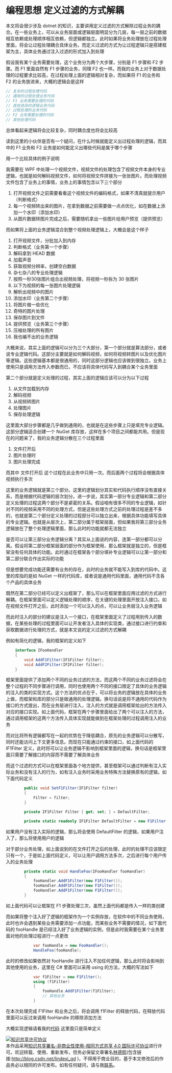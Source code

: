 # 编程思想 定义过滤的方式解耦

本文将会很少涉及 dotnet 的知识，主要讲用定义过滤的方式解除过程业务的耦合。在一些业务上，可以从业务层面或逻辑层面明显分为几层，每一层之前的数据相互依赖或处理顺序相互依赖，但逻辑都独立。此时如果将业务处理放在过程处理里面，将会让过程处理耦合具体业务。而定义过滤的方式为让过程逻辑只是搭建框架为主，具体业务通过注入过滤的形式加入到处理

<!--more-->
<!-- 发布 -->

假设我有某个业务需要处理，这个业务分为两个大步骤，分别是 F1 步骤和 F2 步骤。而 F1 里面自然有 F1 步骤的业务，同理 F2 也一样。而我的业务上对于数据处理的过程要求比较高，在过程处理上面的逻辑相对复杂，而如果将 F1 的业务和 F2 的业务放进来，大概的逻辑会是这样

```csharp
// 复杂的过程处理代码
// 通用的过程处理业务代码
// F1 业务需要处理的代码
// 其他诡异的逻辑业务代码
// 过程处理的业务代码
// F2 业务需要处理的代码
// 其他处理代码
```

总体看起来逻辑将会比较复杂，同时耦合度也将会比较高

读到这里的小伙伴是否有一个疑问，在什么时候就能定义出过程处理的逻辑，而其中的 F1 业务和 F2 业务是如何能定义出哪些代码是属于哪个步骤

用一个比较具体的例子说明

我需要在 WPF 中处理一个视频文件，视频文件的处理包含了视频文件本身的专业逻辑，也就是如何解码视频文件，如何将视频文件拼接为一张张图片。而处理视频文件包含了业务上的事情，业务上的事情包含以下三个部分

1. 打开视频文件之前需要看看这个视频文件的编码格式，如果不清真就提示用户（判断格式）
2. 每一个视频转出来的图片，在拿到数据之前需要做一点点优化，如在数据上添加一个水印（添加水印）
3. 从图片数据转图片完成之后，需要随机拿出一些图片给用户预览（提供预览）

而如果将上面的业务逻辑混合到整个视频处理逻辑上，大概会是这个样子

1. 打开视频文件，分批加入到内存
1. 判断格式（业务第一个步骤）
1. 解码拿到 HEAD 数据
1. 加载声音
1. 获取视频分辨率，创建空白数据
1. 杂七杂八的专业处理逻辑
1. 按照一秒30张图片组合出视频处理，将视频一秒拆为 30 张图片
1. 以下为视频的每一张图片处理逻辑
  1. 解析出视频中的图片
  1. 添加水印（业务第二个步骤）
  1. 将图片做一些优化
  1. 奇特的图片处理
  1. 保存图片到文件
  1. 提供预览（业务第三个步骤）
1. 压缩处理的所有图片
1. 我也编不出的业务逻辑

大概来说，其实上面的逻辑可以分为三个大部分，第一个部分就是算法部分，或者说专业逻辑代码。这部分主要就是如何解码视频，如何将视频转图片以及优化图片等逻辑。这些逻辑基本都是很通用的，同时这部分逻辑也应该做到很独立。业务上使用只是调用方法传入参数而已，不应该将具体代码写入到耦合某个业务里面

第二个部分就是定义处理的过程，其实上面的逻辑应该可以分为以下过程

1. 从文件加载到内存
1. 解码视频
1. 从视频转图片
1. 处理图片
1. 保存处理逻辑

这里面大部分步骤都是几乎做到通用的，也就是在这些步骤上只是填充专业逻辑。这部分逻辑适合创建一个 NuGet 库存放，这样在多个项目之间都能共用。但是现在的问题来了，我的业务逻辑分散在三个过程里面

1. 文件打开后
1. 图片处理时
1. 图片处理完成

而其中 文件打开后 这个过程在此业务中只用一次。而后面两个过程将会根据具体视频执行多次

这里的业务逻辑就是第三个部分。这里的逻辑划分其实和代码执行顺序没有直接关系，而是根据代码逻辑的层次划分。进一步说，其实第一部分专业逻辑和第二部分定义处理的过程这两个部分不是紧密的关系。假设咱有很多不同的专业逻辑，如针对不同的视频采用不同的处理方式，但是这些处理方式之前的处理过程是差不多的，也就是第二个部分定义处理的过程部分可以独立出来，根据具体功能填写具体的专业逻辑。也就是从层次上，第二部分属于框架层面，但如果我将第三部分业务逻辑放在了整个处理逻辑里面，那么此时的功能就都无法独立

是否可以让第三部分业务逻辑分离？其实从上面说的内容，连第一部分都可以分离。假设将第二部分框架层面的部分作为框架使用，那么框架就是独立的，但是框架没有任何具体的功能。此时通过在框架各个部分填补专业逻辑可以让第一部分和第二部分联合作出实际的功能

但是想要完成功能还需要有业务的存在，此时的业务就不能写入到库的代码中。这里的库指的是如 NuGet 一样的代码库，或者说是通用代码里面，通用代码不含各个产品的具体业务

既然在第二部分已经可以定义出框架了，那么可以在框架里面应用过滤的方式进行解耦。在框架里面可以定义逻辑处理的顺序，在关键的处理里面开放注入接口。如在视频文件打开之后，此时添加一个可以注入的点，可以让业务层注入业务逻辑

而此时注入的部分的建议是注入一个接口，在框架里面定义了过程用到传入的数据，在某些处理的过程里面可以让开发者注入具体的实现类，通过接口进行约束和获取数据进行处理的方式，就是本文说的定义过滤的方式解耦

例如有简化的逻辑，我的框架的定义如下

```csharp
    interface IFooHandler
    {
        void AddF1Filter(IF1Filter filter);
        void AddF2Filter(IF2Filter filter);
    }
```

框架里面提供了添加两个不同的业务过滤的方法，而这两个不同的业务过滤将会在整个过程的不同步骤进行调用，同时也使用两个不同的接口限定了具体的业务逻辑的注入的类的实现方式。这个方法的优点在于，可以将业务的逻辑放在具体的业务上做，而框架和库的部分只是做通用的处理逻辑。换句话说是将不通用的代码作为接口的方式提出，而在业务层进行注入，注入的方式就是调用框架给出的方法传入对应的接口实现。如上面代码，框架在两个步骤里面给出了两个可以注入的方法，通过调用框架的这两个方法传入具体实现就能做到在框架处理的过程调用注入的业务

而对比将所有逻辑都写在一起的优势在于降低耦合，原先的业务逻辑可以分散写，同时还能访问上下文更多信息。而现在只能通过约束的接口，如上面代码的 IF1Filter 定义，此时将可以让业务逻辑不影响到框架里面的逻辑，换句话是框架里面只需要了解接口的内容而不需要了解具体业务

而这个过滤的方式可以在框架里面各个地方提供，甚至框架可以通过判断有注入实际业务和没有注入的行为，如有注入业务时采用业务特殊方法替换原有的逻辑，如下面代码定义

```csharp
        public void SetF1Filter(IF1Filter filter)
        {
            Filter = filter;
        }

        private IF1Filter Filter { get; set; } = DefaultFilter;

        private static readonly IF1Filter DefaultFilter = new F1Filter();
```

如果用户没有注入实际的逻辑，那么将会使用 DefaultFilter 的逻辑，如果用户注入了，那么将使用用户的逻辑

对于部分业务处理，如上面说到的在文件打开之后的处理，此时的处理不应该限定只有一个，于是如上面代码定义，可以让用户调用方法多次，之后进行每个用户传入的业务处理

```csharp
        private static void HandleFoo(IFooHandler fooHandler)
        {
            fooHandler.AddF1Filter(new F1Filter());
            fooHandler.AddF1Filter(new F1Filter());
            fooHandler.AddF1Filter(new F1Filter());
        }
```

如上面代码可以让框架在 F1 步骤处理三次，虽然上面代码都是传入一样的类创建

而如果将整个注入好了逻辑的框架作为一个实例存放，在软件中的不同业务使用，此时也许会遇到某些业务需要添加一点功能，而某些业务不需要的情况，如下面代码的 fooHandle 是已经注入好了业务逻辑的实例，但是此时我需要在某个业务里面对他的处理过程进行一点更改

```csharp
            var fooHandle = new FooHandler();
            HandleFoo(fooHandle);
```

此时的修改如果依然对 fooHandle 进行注入不加任何逻辑，那么此时将会影响到其他使用的业务，这里在 C# 里面可以采用 using 的方法，大概的写法如下

```csharp
            var f1Filter = new F1Filter();
            using (f1Filter)
            {
                fooHandle.AddF1Filter(f1Filter);
                // 其他业务
            }
```

在本次处理完成 F1Filter 和业务之后，将会调用 f1Filter 的释放代码，在释放代码里面可以反过来调用 fooHandle 的移除添加方法

大概实现逻辑请看我的[代码](https://github.com/lindexi/lindexi_gd/tree/c8f9fa3cfcaa513c9535f36cd7deaca78d630f93/JearbechichayFuchayfawkowilem) 这里面只是简单定义

<a rel="license" href="http://creativecommons.org/licenses/by-nc-sa/4.0/"><img alt="知识共享许可协议" style="border-width:0" src="https://licensebuttons.net/l/by-nc-sa/4.0/88x31.png" /></a><br />本作品采用<a rel="license" href="http://creativecommons.org/licenses/by-nc-sa/4.0/">知识共享署名-非商业性使用-相同方式共享 4.0 国际许可协议</a>进行许可。欢迎转载、使用、重新发布，但务必保留文章署名[林德熙](http://blog.csdn.net/lindexi_gd)(包含链接:http://blog.csdn.net/lindexi_gd )，不得用于商业目的，基于本文修改后的作品务必以相同的许可发布。如有任何疑问，请与我[联系](mailto:lindexi_gd@163.com)。
